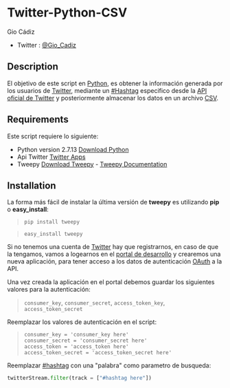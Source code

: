 Twitter-Python-CSV
===============
Gio Cádiz
* Twitter : [@Gio_Cadiz](https://twitter.com/Gio_Cadiz)
## Description
El objetivo de este script en [Python](https://es.wikipedia.org/wiki/Python), es obtener la información generada por los 
usuarios de [Twitter](https://twitter.com/),
mediante un [#Hashtag](https://es.wikipedia.org/wiki/Hashtag) especifico desde la  [API oficial de Twitter](https://apps.twitter.com/) 
y posteriormente almacenar los datos en un archivo [CSV](https://es.wikipedia.org/wiki/Valores_separados_por_comas).


## Requirements
Este script requiere lo siguiente:
* Python version 2.7.13 [Download Python](https://www.python.org/downloads/)
* Api Twitter [Twitter Apps](https://apps.twitter.com/)
* Tweepy [Download Tweepy](https://pypi.python.org/pypi/tweepy/3.5.0) - [Tweepy Documentation](http://pythonhosted.org/tweepy/)

## Installation
La forma más fácil de instalar la última versión de **tweepy** es utilizando **pip** o **easy_install**:
>`pip install tweepy`

>`easy_install tweepy`

Si no tenemos una cuenta de [Twitter](https://twitter.com/) hay que registrarnos, en caso de que la tengamos, 
vamos a logearnos en el [portal de desarrollo](https://apps.twitter.com/) y crearemos una nueva aplicación, 
para tener acceso a los datos de autenticación [OAuth](https://es.wikipedia.org/wiki/OAuth) a la API.
>
Una vez creada la aplicación en el portal debemos guardar los siguientes valores para la autenticación:
>`consumer_key`,
>`consumer_secret`,
>`access_token_key`,
>`access_token_secret`
>
Reemplazar los valores de autenticación en el script:

>`consumer_key = 'consumer_key here'`<br/>
>`consumer_secret = 'consumer_secret here'`<br/>
>`access_token = 'access_token here'`<br/>
>`access_token_secret = 'access_token_secret here'`
>
Reemplazar [#hashtag](https://es.wikipedia.org/wiki/Hashtag) con una "palabra" como parametro de busqueda: 
```python
twitterStream.filter(track = ["#hashtag here"])
``` 

